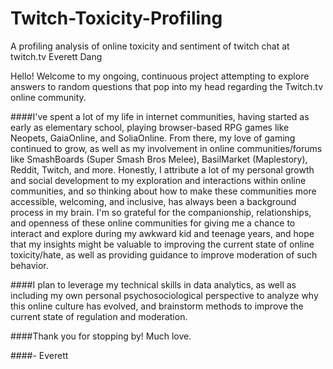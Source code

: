 # Twitch-Toxicity-Profiling
A profiling analysis of online toxicity and sentiment of twitch chat at twitch.tv
Everett Dang

Hello! Welcome to my ongoing, continuous project attempting to explore answers to random questions that pop into my head regarding the Twitch.tv online community.

####I've spent a lot of my life in internet communities, having started as early as elementary school, playing browser-based RPG games like Neopets, GaiaOnline, and SoliaOnline. From there, my love of gaming continued to grow, as well as my involvement in online communities/forums like SmashBoards (Super Smash Bros Melee), BasilMarket (Maplestory), Reddit, Twitch, and more. Honestly, I attribute a lot of my personal growth and social development to my exploration and interactions within online communities, and so thinking about how to make these communities more accessible, welcoming, and inclusive, has always been a background process in my brain. I'm so grateful for the companionship, relationships, and openness of these online communities for giving me a chance to interact and explore during my awkward kid and teenage years, and hope that my insights might be valuable to improving the current state of online toxicity/hate, as well as providing guidance to improve moderation of such behavior.

####I plan to leverage my technical skills in data analytics, as well as including my own personal psychosociological perspective to analyze why this online culture has evolved, and brainstorm methods to improve the current state of regulation and moderation.

####Thank you for stopping by! Much love.

####- Everett
